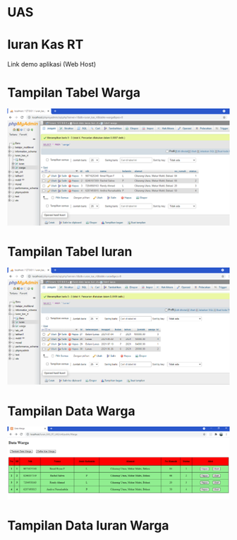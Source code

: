 # UAS

# Iuran Kas RT

Link demo aplikasi (Web Host)



# Tampilan Tabel Warga




![input](https://github.com/ikmalriyan21/Iuran_Kas_RT_UAS/blob/1bedc9e71008a68e862128db2f0791e0aac7c678/Screenshot/tabel%20warga.png)

# Tampilan Tabel Iuran




![input](https://github.com/ikmalriyan21/Iuran_Kas_RT_UAS/blob/51684532a987585f85de483629e963af0e31b6d9/Screenshot/tabel%20iuran.png)

# Tampilan Data Warga




![input](https://github.com/ikmalriyan21/Iuran_Kas_RT_UAS/blob/5069aab24f4f9e9943858e239dde26d5ba9bfcac/Screenshot/tampilan%20data%20warga.png)

# Tampilan Data Iuran Warga



















